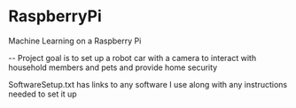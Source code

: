 # RaspberryPi
Machine Learning on a Raspberry Pi

-- Project goal is to set up a robot car with a camera to interact with household members and pets and provide home security

SoftwareSetup.txt has links to any software I use along with any instructions needed to set it up
